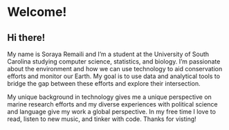 # Welcome!

## Hi there!

My name is Soraya Remaili and I’m a student at the University of South Carolina studying computer science, statistics, and biology. I’m passionate about the environment and how we can use technology to aid conservation efforts and monitor our Earth. My goal is to use data and analytical tools to bridge the gap between these efforts and explore their intersection.

My unique background in technology gives me a unique perspective on marine research efforts and my diverse experiences with political science and language give my work a global perspective. In my free time I love to read, listen to new music, and tinker with code. Thanks for visting!
